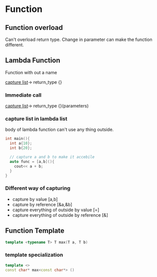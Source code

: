 # Function

## Function overload

Can't overload return type.
Change in parameter can make the function different.

## Lambda Function

Function with out a name

[capture list](parameter)-> return_type {}

### Immediate call

[capture list](parameter)-> return_type {}(parameters)

### capture list in lambda list

body of lambda function can't use any thing outside.

```c++
int main(){
  int a{10};
  int b{20};

  // capture a and b to make it accebile
  auto func = [a,b](){
    cout<< a + b;
  }
}
```

### Different way of capturing

- capture by value [a,b]
- capture by reference [&a,&b]
- capture everything of outside by value [=]
- capture everything of outside by reference [&]

## Function Template

```c++
template <typename T> T max(T a, T b)
```

### template specialization

```c++
template <>
const char* max<const char*> ()
```

